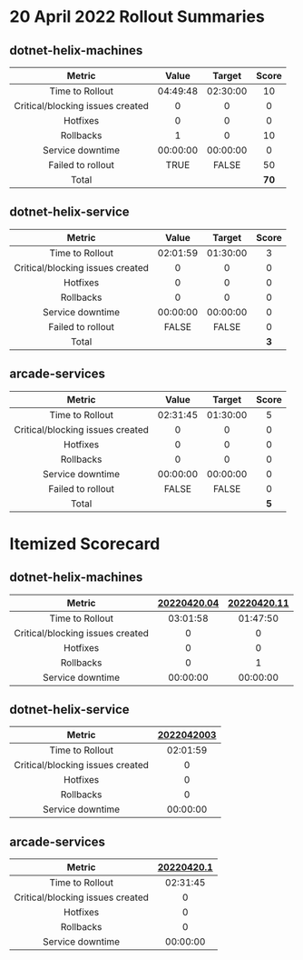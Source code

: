 # 20 April 2022 Rollout Summaries

## dotnet-helix-machines

|              Metric              |   Value  |  Target  |   Score   |
|:--------------------------------:|:--------:|:--------:|:---------:|
| Time to Rollout                  | 04:49:48 | 02:30:00 |     10     |
| Critical/blocking issues created |     0    |    0     |     0     |
| Hotfixes                         |     0    |    0     |     0     |
| Rollbacks                        |     1    |    0     |     10     |
| Service downtime                 | 00:00:00 | 00:00:00 |     0     |
| Failed to rollout                |   TRUE  |   FALSE  |     50     |
| Total                            |          |          |   **70**   |


## dotnet-helix-service

|              Metric              |   Value  |  Target  |   Score   |
|:--------------------------------:|:--------:|:--------:|:---------:|
| Time to Rollout                  | 02:01:59 | 01:30:00 |     3     |
| Critical/blocking issues created |     0    |    0     |     0     |
| Hotfixes                         |     0    |    0     |     0     |
| Rollbacks                        |     0    |    0     |     0     |
| Service downtime                 | 00:00:00 | 00:00:00 |     0     |
| Failed to rollout                |   FALSE  |   FALSE  |     0     |
| Total                            |          |          |   **3**   |


## arcade-services

|              Metric              |   Value  |  Target  |   Score   |
|:--------------------------------:|:--------:|:--------:|:---------:|
| Time to Rollout                  | 02:31:45 | 01:30:00 |     5     |
| Critical/blocking issues created |     0    |    0     |     0     |
| Hotfixes                         |     0    |    0     |     0     |
| Rollbacks                        |     0    |    0     |     0     |
| Service downtime                 | 00:00:00 | 00:00:00 |     0     |
| Failed to rollout                |   FALSE  |   FALSE  |     0     |
| Total                            |          |          |   **5**   |


# Itemized Scorecard

## dotnet-helix-machines

| Metric | [20220420.04](https://dev.azure.com/dnceng/7ea9116e-9fac-403d-b258-b31fcf1bb293/_build/results?buildId=1728386) | [20220420.11](https://dev.azure.com/dnceng/7ea9116e-9fac-403d-b258-b31fcf1bb293/_build/results?buildId=1728871) |
|:-----:|:-----:|:-----:|
| Time to Rollout | 03:01:58 | 01:47:50 |
| Critical/blocking issues created | 0 | 0 |
| Hotfixes | 0 | 0 |
| Rollbacks | 0 | 1 |
| Service downtime | 00:00:00 | 00:00:00 |


## dotnet-helix-service

| Metric | [2022042003](https://dev.azure.com/dnceng/7ea9116e-9fac-403d-b258-b31fcf1bb293/_build/results?buildId=1728588) |
|:-----:|:-----:|
| Time to Rollout | 02:01:59 |
| Critical/blocking issues created | 0 |
| Hotfixes | 0 |
| Rollbacks | 0 |
| Service downtime | 00:00:00 |


## arcade-services

| Metric | [20220420.1](https://dev.azure.com/dnceng/7ea9116e-9fac-403d-b258-b31fcf1bb293/_build/results?buildId=1728604) |
|:-----:|:-----:|
| Time to Rollout | 02:31:45 |
| Critical/blocking issues created | 0 |
| Hotfixes | 0 |
| Rollbacks | 0 |
| Service downtime | 00:00:00 |


